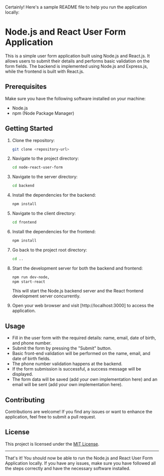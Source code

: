 Certainly! Here's a sample README file to help you run the application locally:

# Node.js and React User Form Application

This is a simple user form application built using Node.js and React.js. It allows users to submit their details and performs basic validation on the form fields. The backend is implemented using Node.js and Express.js, while the frontend is built with React.js.

## Prerequisites

Make sure you have the following software installed on your machine:

- Node.js
- npm (Node Package Manager)

## Getting Started

1. Clone the repository:

   ```bash
   git clone <repository-url>
   ```

2. Navigate to the project directory:

   ```bash
   cd node-react-user-form
   ```

3. Navigate to the server directory:

   ```bash
   cd backend
   ```


4. Install the dependencies for the backend:

   ```bash
   npm install
   ```

5. Navigate to the client directory:

   ```bash
   cd frontend
   ```

6. Install the dependencies for the frontend:

   ```bash
   npm install
   ```

7. Go back to the project root directory:

   ```bash
   cd ..
   ```

8. Start the development server for both the backend and frontend:

   ```bash
   npm run dev-node,
   npm start-react
   ```

   This will start the Node.js backend server and the React frontend development server concurrently.

9. Open your web browser and visit [http://localhost:3000] to access the application.

## Usage

- Fill in the user form with the required details: name, email, date of birth, and phone number.
- Submit the form by pressing the "Submit" button.
- Basic front-end validation will be performed on the name, email, and date of birth fields.
- The phone number validation happens at the backend.
- If the form submission is successful, a success message will be displayed.
- The form data will be saved (add your own implementation here) and an email will be sent (add your own implementation here).

## Contributing

Contributions are welcome! If you find any issues or want to enhance the application, feel free to submit a pull request.

## License

This project is licensed under the [MIT License](LICENSE).

---

That's it! You should now be able to run the Node.js and React User Form Application locally. If you have any issues, make sure you have followed all the steps correctly and have the necessary software installed.